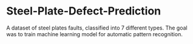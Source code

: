 # Steel-Plate-Defect-Prediction
A dataset of steel plates faults, classified into 7 different types. The goal was to train machine learning model for automatic pattern recognition.
